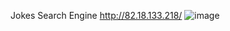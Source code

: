 Jokes Search Engine http://82.18.133.218/
![image](https://github.com/HubTakenIs/SearchEngine/assets/60554302/342814a9-85db-4286-9263-08d797bb4a5b)
